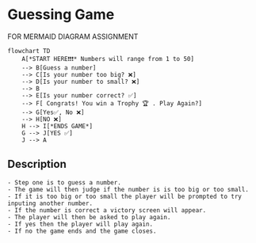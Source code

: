 # Guessing Game
FOR MERMAID DIAGRAM ASSIGNMENT
```mermaid
flowchart TD
    A[*START HERE❗❗❗* Numbers will range from 1 to 50] 
    --> B[Guess a number]
    --> C[Is your number too big? ❌]
    --> D[Is your number to small? ❌]
    --> B
    --> E[Is your number correct? ✅]
    --> F[ Congrats! You win a Trophy 🏆 . Play Again?]
    --> G[Yes✅, No ❌]
    --> H[NO ❌]
    H --> I[*ENDS GAME*]
    G --> J[YES ✅]
    J --> A
```
## Description

    - Step one is to guess a number.
    - The game will then judge if the number is is too big or too small.
    - If it is too big or too small the player will be prompted to try inputing another number.
    - If the number is correct a victory screen will appear.
    - The player will then be asked to play again.
    - If yes then the player will play again.
    - If no the game ends and the game closes.